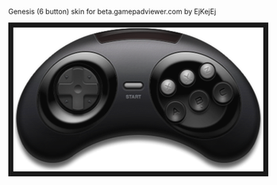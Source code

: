<p align="left">
Genesis (6 button) skin for beta.gamepadviewer.com by EjKejEj
</p>
<p align="left">
<img src="https://github.com/EjKejEj/Gamepad-Viewer-skins/blob/main/Genesis%20(6%20button)/genesis.png" width="528" height="290" border="10"/>
</p>

